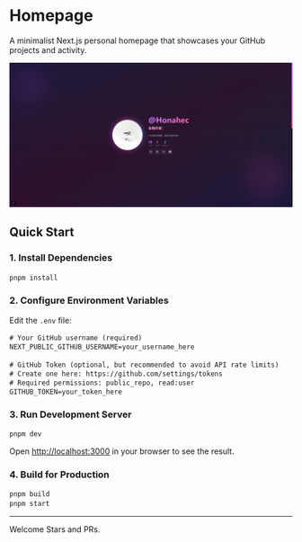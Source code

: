 # Homepage

A minimalist Next.js personal homepage that showcases your GitHub projects and activity.

![Preview](./public/preview.png)

## Quick Start

### 1. Install Dependencies

```bash
pnpm install
```

### 2. Configure Environment Variables

Edit the `.env` file:

```env
# Your GitHub username (required)
NEXT_PUBLIC_GITHUB_USERNAME=your_username_here

# GitHub Token (optional, but recommended to avoid API rate limits)
# Create one here: https://github.com/settings/tokens
# Required permissions: public_repo, read:user
GITHUB_TOKEN=your_token_here
```

### 3. Run Development Server

```bash
pnpm dev
```

Open [http://localhost:3000](http://localhost:3000) in your browser to see the result.

### 4. Build for Production

```bash
pnpm build
pnpm start
```

---

Welcome Stars and PRs.
